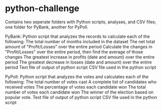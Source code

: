 # python-challenge

Contains two seperate folders with Python scripts, analyses, and CSV files; one folder for PyBank, another for PyPoll.

PyBank:
  Python script that analyzes the records to calculate each of the following:
    The total number of months included in the dataset
    The net total amount of "Profit/Losses" over the entire period
    Calculate the changes in "Profit/Losses" over the entire period, then find the average of those changes
    The greatest increase in profits (date and amount) over the entire period
    The greatest decrease in losses (date and amount) over the entire period
  Text file of output of python script
  CSV file used in the python script

PyPoll:
  Python script that analyzes the votes and calculates each of the following:
    The total number of votes cast
    A complete list of candidates who received votes
    The percentage of votes each candidate won
    The total number of votes each candidate won
    The winner of the election based on popular vote.
  Text file of output of python script
  CSV file used in the python script

